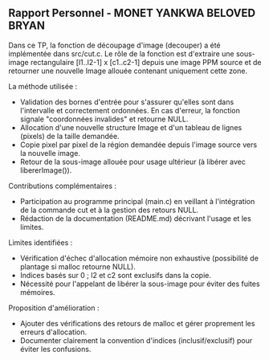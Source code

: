 ## Rapport Personnel - MONET YANKWA BELOVED BRYAN

Dans ce TP, la fonction de découpage d'image (decouper) a été implémentée dans src/cut.c. Le rôle de la fonction est d'extraire une sous-image rectangulaire [l1..l2-1] x [c1..c2-1] depuis une image PPM source et de retourner une nouvelle Image allouée contenant uniquement cette zone.

La méthode utilisée :
- Validation des bornes d'entrée pour s'assurer qu'elles sont dans l'intervalle et correctement ordonnées. En cas d'erreur, la fonction signale "coordonnées invalides" et retourne NULL.
- Allocation d'une nouvelle structure Image et d'un tableau de lignes (pixels) de la taille demandée.
- Copie pixel par pixel de la région demandée depuis l'image source vers la nouvelle image.
- Retour de la sous-image allouée pour usage ultérieur (à libérer avec libererImage()).

Contributions complémentaires :
- Participation au programme principal (main.c) en veillant à l'intégration de la commande cut et à la gestion des retours NULL.
- Rédaction de la documentation (README.md) décrivant l'usage et les limites.

Limites identifiées :
- Vérification d'échec d'allocation mémoire non exhaustive (possibilité de plantage si malloc retourne NULL).
- Indices basés sur 0 ; l2 et c2 sont exclusifs dans la copie.
- Nécessité pour l'appelant de libérer la sous-image pour éviter des fuites mémoires.

Proposition d'amélioration :
- Ajouter des vérifications des retours de malloc et gérer proprement les erreurs d'allocation.
- Documenter clairement la convention d'indices (inclusif/exclusif) pour éviter les confusions.
